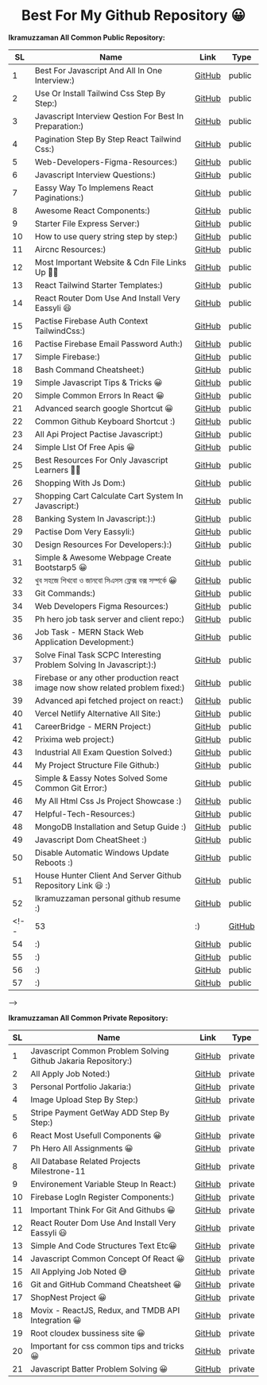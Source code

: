  <h1 align="center">Best For My Github Repository 😀</h1>
 
<!--

1.[Best For Javascript And All In One Interview:)](https://github.com/jakaria455173/best-for-javascript-interview) public

2.[Javascript Common Problem Solving Github Jakaria Repository:)](https://github.com/jakaria455173/best-for-javascript-interview) private

3.[Use Or Install Tailwind Css Step By Step:)](https://github.com/jakaria455173/use-or-install-tailwindcss-step-by-step) public

4.[Javascript Interview Qestion For Best In Preparation:)](https://github.com/jakaria455173/javascript-interview-questions) public

5.[Pagination Step By Step React Tailwind Css:)](https://github.com/jakaria455173/Pagination-step-by-step-react--tailwindCSS) public

6.[All Apply Job Noted:)](https://github.com/jakaria455173/developer-apply-job-noted) private

7.[Web-Developers-Figma-Resources:)](https://github.com/jakaria455173/Web-Developers-Figma-Resources) public

8.[Personal Portfolio Jakaria:)](https://github.com/jakaria455173/personal-portfolio-jakaria) private

9.[Javascript Interview Questions:)](https://github.com/jakaria455173/javascript-interview-questions) public

10.[Eassy Way To Implemens React Paginations:)](https://github.com/jakaria455173/Eassy-Way-To-Implement-Pagination) public

11.[Awesome React Components:)](https://github.com/jakaria455173/awesome-react-components) public

12.[Starter File Express Server:)](https://github.com/jakaria455173/starter-file-setup-express-server) public

13.[How to use query string step by step:)](https://github.com/jakaria455173/use-properly-query-string) public

14.[Image Upload Step By Step:)](https://github.com/jakaria455173/image-upload-react-step-by-step) private

15.[Stripe Payment GetWay ADD Step By Step:)](https://github.com/jakaria455173/Stripe-Payment-GetWay-ADD-Step-By-Step) private

16.[JWT: secure your api:)](https://github.com/jakaria455173/Jwt-Token-Create-Or-Use-Doc) public

17.[Aircnc Resources:)](https://github.com/jakaria455173/aircnc-resources) public

18.[Most Important Website & Cdn File Links Up 🙋‍♂️](https://github.com/jakaria455173/most-important-website-and-cdn-file-links) public

19.[React Most Usefull Components 😀](https://github.com/jakaria455173/React-Most-Usefull-Components) private 

20.[Ph Hero All Assignments 😀](https://github.com/jakaria455173/ph-hero-all-assignments) private

21.[All Database Related Projects Milestrone-11](https://github.com/jakaria455173/All-Database-Related-Projects-Milestrone-11) private

22.[Firebase Setup and Hosting 😀](https://github.com/jakaria455173/firebase-hosting-setp-by-step) public

23.[React Tailwind Starter Templates:)](https://github.com/jakaria455173/react-tailwind-starter-templates) public

24.[Environement Variable Steup In React:)](https://github.com/jakaria455173/Environment-variable-setup-react) private

25.[Firebase LogIn Register Components:)](https://github.com/jakaria455173/firebase-login-register-components) private

26.[React Router Dom Use And Install Very Eassyli 😃](https://github.com/jakaria455173/javascript-next-page-react-router-dom-project-pactise) public

27.[Javascript All Localstorage Method And Uses:)](https://github.com/jakaria455173/javascript-localstorage-all-methoad-and-uses) private

28.[Important Think For Git And Githubs 😀](https://github.com/jakaria455173/Important-for-git-and-github) private

29.[Pactise Firebase Auth Context TailwindCss:)](https://github.com/jakaria455173/pactise-firebase-auth-context-tailwind) public

30.[Pactise Firebase Email Password Auth:)](https://github.com/jakaria455173/pactise-firebase-password-email-auth) public

31.[Simple Firebase:)](https://github.com/jakaria455173/simple-firebase) public

32.[React Router Dom Use And Install Very Eassyli 😃](https://github.com/jakaria455173/how-to-use-react-router-dom-very-eassy-doc) private

33.[Bash Command Cheatsheet:)](https://github.com/jakaria455173/git-bash-command-list) public

34.[Simple And Code Structures Text Etc😀](https://github.com/jakaria455173/simple-structure-code-file-text-etc) private

35.[Simple Javascript Tips & Tricks 😀](https://github.com/jakaria455173/javascript-tricks-tips) public

36.[How To Use My Any Project Code:)](https://github.com/jakaria455173/My-All-Simple-React-Project) private

37.[Simple Common Errors In React 😀](https://github.com/jakaria455173/React-common-errors) public

38.[Github Repo:)](https://github.com/jakaria455173/github-repo) private

39.[Javascript Common Concept Of React 😀](https://github.com/jakaria455173/concept-of-react) private

40.[Top Most Usefull Git Commands 👩‍💻](https://github.com/jakaria455173/Master-the-most-important-Git-commands-that-every-developer-should-know) public

41.[Javascript My Own Awesome Cheatsheet 🐱‍👤](https://github.com/jakaria455173/javascript-my-own-awesome-eassy-cheasheet) public

42.[Javascript Try It Solve The All Bugs 😀](https://github.com/jakaria455173/Javascript-Try-It-Solve-The-All-Bugs) public

43.[All Error Js Bug Fixed 😐](https://github.com/jakaria455173/All-Error-Js-Projects-Bug-Fixed) public

44.[Advanced search google Shortcut 😀](https://github.com/jakaria455173/advanced-google-search-shortcut) public

45.[Common Github Keyboard Shortcut :)](https://github.com/jakaria455173/common-github-keyboard--shortcut) public

46.[All Api Project Pactise Javascript:)](https://github.com/jakaria455173/all-api-pactise-project-javascript) public

47.[Simple LIst Of Free Apis 😀](https://github.com/jakaria455173/all-free-api-iist) public

48.[Best Resources For Only Javascript Learners 🐱‍👤](https://github.com/jakaria455173/Most-usefull-resources-for-begginer-js-learners) public

49.[Shopping With Js Dom:)](https://github.com/jakaria455173/shooping-with-js-dom) public

50.[Shopping Cart Calculate Cart System In Javascript:)](https://github.com/jakaria455173/shopping-cart-calculate-system-javascript) public

51.[Banking System In Javascript:)](https://github.com/jakaria455173/banking-system-in-javascript) public

52.[Pactise Dom Very Eassyli:)](https://github.com/jakaria455173/pactise-js-dom-very-eassly) public

53.[Design Resources For Developers:)](https://github.com/jakaria455173/design-resources-for-developers) public

54.[Simple & Awesome Webpage Create Bootstarp5 😀](https://github.com/jakaria455173/simple-and-awesome-webpage-create-bootstarp5) public

55.[খুব সহজে শিখবো ও জানবো সিএসস ফ্লেক্স বক্স সম্পর্কে 😀](https://github.com/jakaria455173/eassy-to-learn-flex-box-bangla-language) public

56.[Git Commands:)](https://github.com/jakaria455173/Git-Commands) public

-->


**Ikramuzzaman All Common Public Repository:**

| SL | Name                                              | Link                                                                                     | Type    |
|----|---------------------------------------------------|------------------------------------------------------------------------------------------|---------|
| 1  | Best For Javascript And All In One Interview:)   | [GitHub](https://github.com/jakaria455173/best-for-javascript-interview)                 | public  |
| 2  | Use Or Install Tailwind Css Step By Step:)       | [GitHub](https://github.com/jakaria455173/use-or-install-tailwindcss-step-by-step)    | public  |
| 3  | Javascript Interview Qestion For Best In Preparation:) | [GitHub](https://github.com/jakaria455173/javascript-interview-questions)           | public  |
| 4  | Pagination Step By Step React Tailwind Css:)     | [GitHub](https://github.com/jakaria455173/Pagination-step-by-step-react--tailwindCSS) | public  |
| 5  | Web-Developers-Figma-Resources:)                | [GitHub](https://github.com/jakaria455173/Web-Developers-Figma-Resources)               | public  |
| 6  | Javascript Interview Questions:)                | [GitHub](https://github.com/jakaria455173/javascript-interview-questions)               | public  |
| 7 | Eassy Way To Implemens React Paginations:)      | [GitHub](https://github.com/jakaria455173/Eassy-Way-To-Implement-Pagination)            | public  |
| 8 | Awesome React Components:)                      | [GitHub](https://github.com/jakaria455173/awesome-react-components)                     | public  |
| 9 | Starter File Express Server:)                   | [GitHub](https://github.com/jakaria455173/starter-file-setup-express-server)            | public  |
| 10 | How to use query string step by step:)          | [GitHub](https://github.com/jakaria455173/use-properly-query-string)                    | public  |
| 11 | Aircnc Resources:)                              | [GitHub](https://github.com/jakaria455173/aircnc-resources)                             | public  |
| 12 | Most Important Website & Cdn File Links Up 🙋‍♂️ | [GitHub](https://github.com/jakaria455173/most-important-website-and-cdn-file-links)   | public  |
| 13 | React Tailwind Starter Templates:)              | [GitHub](https://github.com/jakaria455173/react-tailwind-starter-templates)             | public  |
| 14 | React Router Dom Use And Install Very Eassyli 😃 | [GitHub](https://github.com/jakaria455173/javascript-next-page-react-router-dom-project-pactise) | public  |
| 15 | Pactise Firebase Auth Context TailwindCss:)     | [GitHub](https://github.com/jakaria455173/pactise-firebase-auth-context-tailwind)       | public  |
| 16 | Pactise Firebase Email Password Auth:)          | [GitHub](https://github.com/jakaria455173/pactise-firebase-password-email-auth)          | public  |
| 17 | Simple Firebase:)                               | [GitHub](https://github.com/jakaria455173/simple-firebase)                               | public  |
| 18 | Bash Command Cheatsheet:)                       | [GitHub](https://github.com/jakaria455173/git-bash-command-list)                         | public  |
| 19 | Simple Javascript Tips & Tricks 😀              | [GitHub](https://github.com/jakaria455173/javascript-tricks-tips)                         | public  |
| 20 | Simple Common Errors In React 😀                | [GitHub](https://github.com/jakaria455173/React-common-errors)                           | public  |
| 21 | Advanced search google Shortcut 😀              | [GitHub](https://github.com/jakaria455173/advanced-google-search-shortcut)               | public  |
| 22 | Common Github Keyboard Shortcut :)              | [GitHub](https://github.com/jakaria455173/common-github-keyboard--shortcut)              | public  |
| 23 | All Api Project Pactise Javascript:)            | [GitHub](https://github.com/jakaria455173/all-api-pactise-project-javascript)            | public  |
| 24 | Simple LIst Of Free Apis 😀                     | [GitHub](https://github.com/jakaria455173/all-free-api-iist)                             | public  |
| 25 | Best Resources For Only Javascript Learners 🐱‍👤 | [GitHub](https://github.com/jakaria455173/Most-usefull-resources-for-begginer-js-learners) | public  |
| 26 | Shopping With Js Dom:)                         | [GitHub](https://github.com/jakaria455173/shooping-with-js-dom)                          | public  |
| 27 | Shopping Cart Calculate Cart System In Javascript:)| [GitHub](https://github.com/jakaria455173/shopping-cart-calculate-system-javascript)    | public  |
| 28 | Banking System In Javascript:):)                | [GitHub](https://github.com/jakaria455173/banking-system-in-javascript)                  | public  |
| 29 | Pactise Dom Very Eassyli:)                      | [GitHub](https://github.com/jakaria455173/pactise-js-dom-very-eassly)                    | public  |
| 30 | Design Resources For Developers:):)            | [GitHub](https://github.com/jakaria455173/design-resources-for-developers)              | public  |
| 31 | Simple & Awesome Webpage Create Bootstarp5 😀   | [GitHub](https://github.com/jakaria455173/simple-and-awesome-webpage-create-bootstarp5)  | public  |
| 32 | খুব সহজে শিখবো ও জানবো সিএসস ফ্লেক্স বক্স সম্পর্কে 😀 | [GitHub](https://github.com/jakaria455173/eassy-to-learn-flex-box-bangla-language)    | public  |
| 33 | Git Commands:)   | [GitHub](https://github.com/jakaria455173/Git-Commands)   | public  |
| 34 | Web Developers Figma Resources:)  | [GitHub](https://github.com/ikramuzzaman455173/Web-Developers-Figma-Resources)                                 | public  |
| 35 | Ph hero job task server and client repo:)  | [GitHub](https://github.com/ikramuzzaman455173/ph-hero-job-task-server-and-client-repo)  | public  |
| 36 | Job Task - MERN Stack Web Application Development:)| [GitHub](https://github.com/ikramuzzaman455173/collage-task-pactise)  | public  |
| 37 | Solve Final Task SCPC Interesting Problem Solving In Javascript:):) | [GitHub](https://github.com/ikramuzzaman455173/scpc-final-task-javascript-inteesting-problem-solving)  | public  |
| 38 | Firebase or any other production react image now show related problem fixed:)| [GitHub](https://github.com/ikramuzzaman455173/firebase-or-any-other-production-react-image-not-show-related-problem-fixed/tree/main)  | public  |
| 39 | Advanced api fetched project on react:)   | [GitHub](https://github.com/ikramuzzaman455173/advanced-api-fetch)   | public  |
| 40 | Vercel Netlify Alternative All Site:)   | [GitHub](https://github.com/ikramuzzaman455173/vercel-netlify-alternative-sites)   | public  |
| 41 | CareerBridge - MERN Project:)   | [GitHub](https://github.com/ikramuzzaman455173/CareerBridge)   | public  |
| 42 | Prixima web project:)   | [GitHub](https://github.com/ikramuzzaman455173/prixima)   | public  |
| 43 | Industrial All Exam Question Solved:)   | [GitHub](https://github.com/ikramuzzaman455173/Industrial-Tranining-AllExam-Question-Solved)   | public  |
| 44 | My Project Structure File Github:)   | [GitHub](https://github.com/ikramuzzaman455173/Project-structure-file-react-and-any-others)   | public  |
| 45 | Simple & Eassy Notes Solved Some Common Git Error:)   | [GitHub](https://github.com/ikramuzzaman455173/some-common-error-solve-git)   | public  |
| 46 | My All Html Css Js Project Showcase :)   | [GitHub](https://github.com/ikramuzzaman455173/all-html-css-js-simple-project)   | public  |
| 47 | Helpful-Tech-Resources:)   | [GitHub](https://github.com/ikramuzzaman455173/Helpful-Tech-Resources)   | public  |
| 48 | MongoDB Installation and Setup Guide :)   | [GitHub](https://github.com/ikramuzzaman455173/install-mongodb-compass-properly-windows)   | public  |
| 49 | Javascript Dom CheatSheet :)   | [GitHub](https://github.com/ikramuzzaman455173/Javascript-dom-cheatsheet)   | public  |
| 50 | Disable Automatic Windows Update Reboots :)   | [GitHub](https://github.com/ikramuzzaman455173/how-to-stop-pc-auto-restart-windows)   | public  |
| 51 | House Hunter Client And Server Github Repository Link 😃 :)   | [GitHub](https://github.com/ikramuzzaman455173/House-Hunter-client-and-server-repo)   | public  |
| 52 | Ikramuzzaman personal github resume :) | [GitHub](https://github.com/ikramuzzaman455173/Ikramuzzaman-personal-github-resume)   | public  |
<!--| 53 | :)   | [GitHub]()   | public  |
| 54 | :)   | [GitHub]()   | public  |
| 55 | :)   | [GitHub]()   | public  |
| 56 | :)   | [GitHub]()   | public  |
| 57 | :)   | [GitHub]()   | public  |

-->

**Ikramuzzaman All Common Private Repository:**

| SL | Name                                              | Link                                                                                     | Type    |
|----|---------------------------------------------------|------------------------------------------------------------------------------------------|---------|
| 1  | Javascript Common Problem Solving Github Jakaria Repository:) | [GitHub](https://github.com/jakaria455173/best-for-javascript-interview)        | private |
| 2  | All Apply Job Noted:)                           | [GitHub](https://github.com/jakaria455173/developer-apply-job-noted)                   | private |
| 3  | Personal Portfolio Jakaria:)                    | [GitHub](https://github.com/jakaria455173/personal-portfolio-jakaria)                  | private |
| 4 | Image Upload Step By Step:)                     | [GitHub](https://github.com/jakaria455173/image-upload-react-step-by-step)              | private |
| 5 | Stripe Payment GetWay ADD Step By Step:)        | [GitHub](https://github.com/jakaria455173/Stripe-Payment-GetWay-ADD-Step-By-Step)       | private |
| 6 | React Most Usefull Components 😀                | [GitHub](https://github.com/jakaria455173/React-Most-Usefull-Components)                | private |
| 7 | Ph Hero All Assignments 😀                      | [GitHub](https://github.com/jakaria455173/ph-hero-all-assignments)                       | private |
| 8 | All Database Related Projects Milestrone-11     | [GitHub](https://github.com/jakaria455173/All-Database-Related-Projects-Milestrone-11)  | private |
| 9 | Environement Variable Steup In React:)          | [GitHub](https://github.com/jakaria455173/Environment-variable-setup-react)             | private |
| 10 | Firebase LogIn Register Components:)            | [GitHub](https://github.com/jakaria455173/firebase-login-register-components)          | private |
| 11 | Important Think For Git And Githubs 😀          | [GitHub](https://github.com/jakaria455173/Important-for-git-and-github)                 | private |
| 12 | React Router Dom Use And Install Very Eassyli 😃 | [GitHub](https://github.com/jakaria455173/how-to-use-react-router-dom-very-eassy-doc)   | private |
| 13 | Simple And Code Structures Text Etc😀            | [GitHub](https://github.com/jakaria455173/simple-structure-code-file-text-etc)           | private |
| 14 | Javascript Common Concept Of React 😀           | [GitHub](https://github.com/jakaria455173/concept-of-react)  | private |
| 15 | All Applying Job Noted 😅           | [GitHub](https://github.com/ikramuzzaman455173/developer-apply-job-noted) | private |
| 16 | Git and GitHub Command Cheatsheet 😀   | [GitHub](https://github.com/ikramuzzaman455173/git-master-cheatsheet) | private |
| 17 | ShopNest Project 😀   | [GitHub](https://github.com/ikramuzzaman455173/shopNest) | private |
| 18 | Movix - ReactJS, Redux, and TMDB API Integration 😀   | [GitHub](https://github.com/ikramuzzaman455173/moviex) | private |
| 19 | Root cloudex bussiness site 😀   | [GitHub](https://github.com/ikramuzzaman455173/root-cloudex-bussiness-site) | private |
| 20 | Important for css common tips and tricks 😀   | [GitHub](https://github.com/ikramuzzaman455173/css-comon-tips-and-tricks) | private |
| 21 | Javascript Batter Problem Solving 😀   | [GitHub](https://github.com/ikramuzzaman455173/Javascript-batter-problem-solving) | private |

<!--
| 48 |  😀   | [GitHub]() | private |
| 48 |  😀   | [GitHub]() | private |
| 48 |  😀   | [GitHub]() | private |
| 48 |  😀   | [GitHub]() | private |
| 48 |  😀   | [GitHub]() | private |
| 48 |  😀   | [GitHub]() | private |
| 48 |  😀   | [GitHub]() | private |
| 48 |  😀   | [GitHub]() | private |
| 48 |  😀   | [GitHub]() | private |
| 48 |  😀   | [GitHub]() | private |
| 48 |  😀   | [GitHub]() | private |
| 48 |  😀   | [GitHub]() | private |
| 48 |  😀   | [GitHub]() | private |
| 48 |  😀   | [GitHub]() | private |
| 48 |  😀   | [GitHub]() | private |
| 48 |  😀   | [GitHub]() | private |
| 48 |  😀   | [GitHub]() | private |
| 48 |  😀   | [GitHub]() | private |
| 48 |  😀   | [GitHub]() | private |
-->
